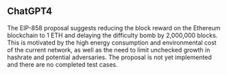 ## ChatGPT4

The EIP-858 proposal suggests reducing the block reward on the Ethereum blockchain to 1 ETH and delaying the difficulty bomb by 2,000,000 blocks. This is motivated by the high energy consumption and environmental cost of the current network, as well as the need to limit unchecked growth in hashrate and potential adversaries. The proposal is not yet implemented and there are no completed test cases.
